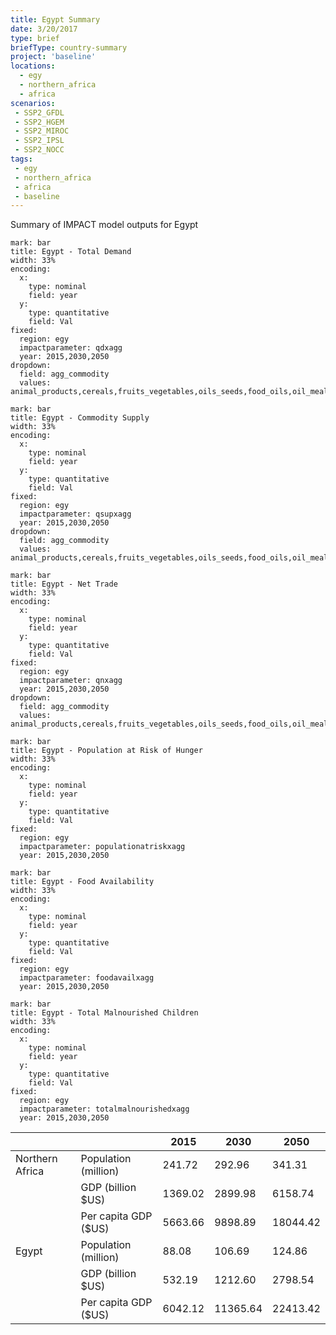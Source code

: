 ```yaml
---
title: Egypt Summary
date: 3/20/2017
type: brief
briefType: country-summary
project: 'baseline'
locations:
  - egy
  - northern_africa
  - africa
scenarios:
 - SSP2_GFDL
 - SSP2_HGEM
 - SSP2_MIROC
 - SSP2_IPSL
 - SSP2_NOCC
tags:
 - egy
 - northern_africa
 - africa
 - baseline
---
```

Summary of IMPACT model outputs for Egypt

```chart
mark: bar
title: Egypt - Total Demand
width: 33%
encoding:
  x:
    type: nominal
    field: year
  y:
    type: quantitative
    field: Val
fixed:
  region: egy
  impactparameter: qdxagg
  year: 2015,2030,2050
dropdown:
  field: agg_commodity
  values: animal_products,cereals,fruits_vegetables,oils_seeds,food_oils,oil_meals,other,pulses,roots_tubers,sugar
```

```chart
mark: bar
title: Egypt - Commodity Supply
width: 33%
encoding:
  x:
    type: nominal
    field: year
  y:
    type: quantitative
    field: Val
fixed:
  region: egy
  impactparameter: qsupxagg
  year: 2015,2030,2050
dropdown:
  field: agg_commodity
  values: animal_products,cereals,fruits_vegetables,oils_seeds,food_oils,oil_meals,other,pulses,roots_tubers,sugar
```

```chart
mark: bar
title: Egypt - Net Trade
width: 33%
encoding:
  x:
    type: nominal
    field: year
  y:
    type: quantitative
    field: Val
fixed:
  region: egy
  impactparameter: qnxagg
  year: 2015,2030,2050
dropdown:
  field: agg_commodity
  values: animal_products,cereals,fruits_vegetables,oils_seeds,food_oils,oil_meals,other,pulses,roots_tubers,sugar
```

```chart
mark: bar
title: Egypt - Population at Risk of Hunger
width: 33%
encoding:
  x:
    type: nominal
    field: year
  y:
    type: quantitative
    field: Val
fixed:
  region: egy
  impactparameter: populationatriskxagg
  year: 2015,2030,2050
```

```chart
mark: bar
title: Egypt - Food Availability
width: 33%
encoding:
  x:
    type: nominal
    field: year
  y:
    type: quantitative
    field: Val
fixed:
  region: egy
  impactparameter: foodavailxagg
  year: 2015,2030,2050
```

```chart
mark: bar
title: Egypt - Total Malnourished Children
width: 33%
encoding:
  x:
    type: nominal
    field: year
  y:
    type: quantitative
    field: Val
fixed:
  region: egy
  impactparameter: totalmalnourishedxagg
  year: 2015,2030,2050
```

|   |   | 2015 | 2030 | 2050 |
|---|---|---|---|---|
| Northern Africa | Population (million) | 241.72 | 292.96 | 341.31 |
|  | GDP (billion $US) | 1369.02 | 2899.98 | 6158.74 |
|  | Per capita GDP ($US) | 5663.66 | 9898.89 | 18044.42 |
| Egypt | Population (million) | 88.08 | 106.69 | 124.86 |
|  | GDP (billion $US) | 532.19 | 1212.60 | 2798.54 |
|  | Per capita GDP ($US) | 6042.12| 11365.64| 22413.42|